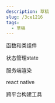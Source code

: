 ```yaml
---
description: 草稿
slug: /3ce1216
tags: 
  - 草稿
---
```



函数和类组件

状态管理state

服务端渲染

react native

跨平台构建工具